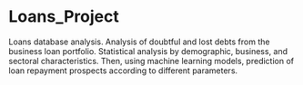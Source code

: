 # Loans_Project
Loans database analysis. 
Analysis of doubtful and lost debts from the business loan portfolio. 
Statistical analysis by demographic, business, and sectoral characteristics. 
Then, using machine learning models, prediction of loan repayment prospects according to different parameters.
